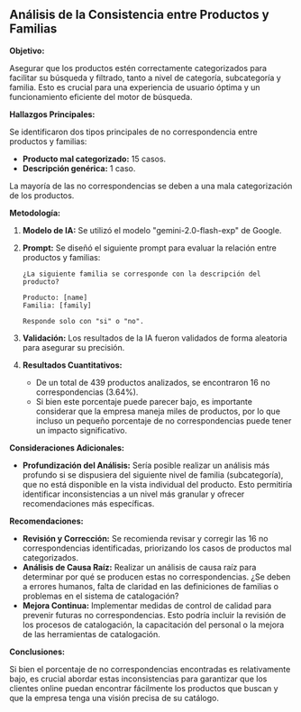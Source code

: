 ## Análisis de la Consistencia entre Productos y Familias

**Objetivo:**

Asegurar que los productos estén correctamente categorizados para facilitar su búsqueda y filtrado, tanto a nivel de categoría, subcategoría y familia. Esto es crucial para una experiencia de usuario óptima y un funcionamiento eficiente del motor de búsqueda.

**Hallazgos Principales:**

Se identificaron dos tipos principales de no correspondencia entre productos y familias:

*   **Producto mal categorizado:** 15 casos.
*   **Descripción genérica:** 1 caso.

La mayoría de las no correspondencias se deben a una mala categorización de los productos.

**Metodología:**

1.  **Modelo de IA:** Se utilizó el modelo "gemini-2.0-flash-exp" de Google.

2.  **Prompt:** Se diseñó el siguiente prompt para evaluar la relación entre productos y familias:

    ```
    ¿La siguiente familia se corresponde con la descripción del producto?

    Producto: [name]
    Familia: [family]

    Responde solo con "si" o "no".
    ```

3.  **Validación:** Los resultados de la IA fueron validados de forma aleatoria para asegurar su precisión.

4.  **Resultados Cuantitativos:**

    *   De un total de 439 productos analizados, se encontraron 16 no correspondencias (3.64%).
    *   Si bien este porcentaje puede parecer bajo, es importante considerar que la empresa maneja miles de productos, por lo que incluso un pequeño porcentaje de no correspondencias puede tener un impacto significativo.

**Consideraciones Adicionales:**

*   **Profundización del Análisis:** Sería posible realizar un análisis más profundo si se dispusiera del siguiente nivel de familia (subcategoría), que no está disponible en la vista individual del producto. Esto permitiría identificar inconsistencias a un nivel más granular y ofrecer recomendaciones más específicas.

**Recomendaciones:**

*   **Revisión y Corrección:** Se recomienda revisar y corregir las 16 no correspondencias identificadas, priorizando los casos de productos mal categorizados.
*   **Análisis de Causa Raíz:** Realizar un análisis de causa raíz para determinar por qué se producen estas no correspondencias. ¿Se deben a errores humanos, falta de claridad en las definiciones de familias o problemas en el sistema de catalogación?
*   **Mejora Continua:** Implementar medidas de control de calidad para prevenir futuras no correspondencias. Esto podría incluir la revisión de los procesos de catalogación, la capacitación del personal o la mejora de las herramientas de catalogación.

**Conclusiones:**

Si bien el porcentaje de no correspondencias encontradas es relativamente bajo, es crucial abordar estas inconsistencias para garantizar que los clientes online puedan encontrar fácilmente los productos que buscan y que la empresa tenga una visión precisa de su catálogo.